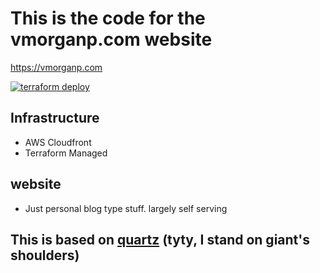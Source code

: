 # This is the code for the vmorganp.com website

https://vmorganp.com

[![terraform deploy](https://github.com/vmorganp/vmorganpwebsite/actions/workflows/build.yml/badge.svg)](https://github.com/vmorganp/vmorganpwebsite/actions/workflows/build.yml)

## Infrastructure

- AWS Cloudfront
- Terraform Managed

## website

- Just personal blog type stuff. largely self serving

## This is based on [quartz](https://github.com/jackyzha0/quartz) (tyty, I stand on giant's shoulders)
